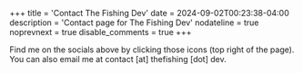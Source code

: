 +++
title = 'Contact The Fishing Dev'
date = 2024-09-02T00:23:38-04:00
description = 'Contact page for The Fishing Dev'
nodateline = true
noprevnext = true
disable_comments = true
+++

Find me on the socials above by clicking those icons (top right of the page). You can also email me at contact [at] thefishing [dot] dev.
